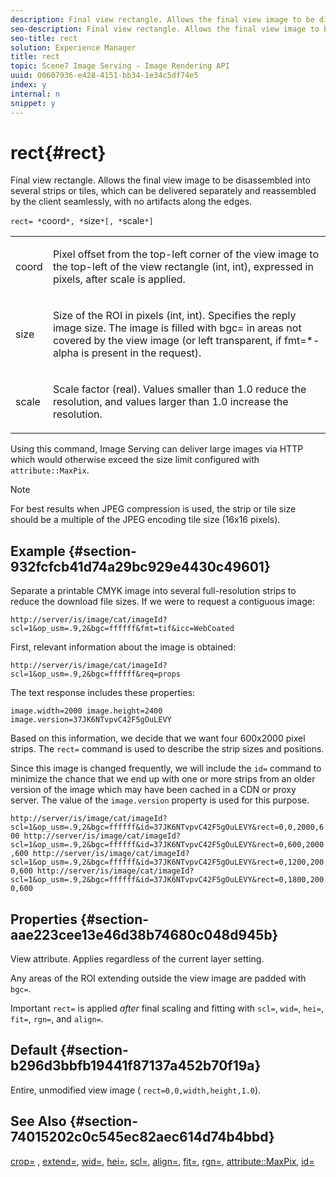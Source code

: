 ```yaml
---
description: Final view rectangle. Allows the final view image to be disassembled into several strips or tiles, which can be delivered separately and reassembled by the client seamlessly, with no artifacts along the edges.
seo-description: Final view rectangle. Allows the final view image to be disassembled into several strips or tiles, which can be delivered separately and reassembled by the client seamlessly, with no artifacts along the edges.
seo-title: rect
solution: Experience Manager
title: rect
topic: Scene7 Image Serving - Image Rendering API
uuid: 00607936-e428-4151-bb34-1e34c5df74e5
index: y
internal: n
snippet: y
---
```


# rect{#rect}

Final view rectangle. Allows the final view image to be disassembled into several strips or tiles, which can be delivered separately and reassembled by the client seamlessly, with no artifacts along the edges.

 `rect= *`coord`*, *`size`*[, *`scale`*]`

<table id="simpletable_69D112F85FA24EFCA727B398DC8ED699"> 
 <tr class="strow"> 
  <td class="stentry"> <p><span class="varname"> coord</span> </p> </td> 
  <td class="stentry"> <p>Pixel offset from the top-left corner of the view image to the top-left of the view rectangle (int, int), expressed in pixels, after <span class="varname"> scale</span> is applied. </p></td> 
 </tr> 
 <tr class="strow"> 
  <td class="stentry"> <p><span class="varname"> size</span> </p></td> 
  <td class="stentry"> <p>Size of the ROI in pixels (int, int). Specifies the reply image size. The image is filled with <span class="codeph"> bgc=</span> in areas not covered by the view image (or left transparent, if <span class="codeph"> fmt=*-alpha</span> is present in the request). </p></td> 
 </tr> 
 <tr class="strow"> 
  <td class="stentry"> <p><span class="varname"> scale</span> </p></td> 
  <td class="stentry"> <p>Scale factor (real). Values smaller than 1.0 reduce the resolution, and values larger than 1.0 increase the resolution. </p></td> 
 </tr> 
</table>

Using this command, Image Serving can deliver large images via HTTP which would otherwise exceed the size limit configured with `attribute::MaxPix`.

>[!NOTE]
>
>For best results when JPEG compression is used, the strip or tile size should be a multiple of the JPEG encoding tile size (16x16 pixels).

## Example {#section-932fcfcb41d74a29bc929e4430c49601}

Separate a printable CMYK image into several full-resolution strips to reduce the download file sizes. If we were to request a contiguous image:

`http://server/is/image/cat/imageId?scl=1&op_usm=.9,2&bgc=ffffff&fmt=tif&icc=WebCoated`

First, relevant information about the image is obtained:

`http://server/is/image/cat/imageId?scl=1&op_usm=.9,2&bgc=ffffff&req=props`

The text response includes these properties:

`image.width=2000 image.height=2400 image.version=37JK6NTvpvC42F5gOuLEVY`

Based on this information, we decide that we want four 600x2000 pixel strips. The `rect=` command is used to describe the strip sizes and positions.

Since this image is changed frequently, we will include the `id=` command to minimize the chance that we end up with one or more strips from an older version of the image which may have been cached in a CDN or proxy server. The value of the `image.version` property is used for this purpose.

`http://server/is/image/cat/imageId?scl=1&op_usm=.9,2&bgc=ffffff&id=37JK6NTvpvC42F5gOuLEVY&rect=0,0,2000,600 http://server/is/image/cat/imageId?scl=1&op_usm=.9,2&bgc=ffffff&id=37JK6NTvpvC42F5gOuLEVY&rect=0,600,2000,600 http://server/is/image/cat/imageId?scl=1&op_usm=.9,2&bgc=ffffff&id=37JK6NTvpvC42F5gOuLEVY&rect=0,1200,2000,600 http://server/is/image/cat/imageId?scl=1&op_usm=.9,2&bgc=ffffff&id=37JK6NTvpvC42F5gOuLEVY&rect=0,1800,2000,600`

## Properties {#section-aae223cee13e46d38b74680c048d945b}

View attribute. Applies regardless of the current layer setting.

Any areas of the ROI extending outside the view image are padded with `bgc=`.

Important `rect=` is applied *after* final scaling and fitting with `scl=`, `wid=`, `hei=`, `fit=`, `rgn=`, and `align=`.

## Default {#section-b296d3bbfb19441f87137a452b70f19a}

Entire, unmodified view image ( `rect=0,0,width,height,1.0`).

## See Also {#section-74015202c0c545ec82aec614d74b4bbd}

[crop=](../../../../../is_api/http_ref/image-serving-api-ref/c-http-protocol-reference/c-command-reference/r-crop.md#reference-6fd0f6399966446ab4425ce050572eab) , [extend=](../../../../../is_api/http_ref/image-serving-api-ref/c-http-protocol-reference/c-command-reference/r-extend.md#reference-7e9156beb285459d830e2d56782a74ac), [wid=](../../../../../is_api/http_ref/image-serving-api-ref/c-http-protocol-reference/c-command-reference/r-is-http-wid.md#reference-bfeadcb67bf4485f851eb21345527e47), [hei=](../../../../../is_api/http_ref/image-serving-api-ref/c-http-protocol-reference/c-command-reference/r-is-http-hei.md#reference-6d6f556ccc0e4b98a815e8a5c1944a96), [scl=](../../../../../is_api/http_ref/image-serving-api-ref/c-http-protocol-reference/c-command-reference/r-scl.md#reference-b2a74e493d0d407e98fe350551ba3fcc), [align=](../../../../../is_api/http_ref/image-serving-api-ref/c-http-protocol-reference/c-command-reference/r-align.md#reference-b7d6b87c75124d78884f916dd6544bc7), [fit=](../../../../../is_api/http_ref/image-serving-api-ref/c-http-protocol-reference/c-command-reference/r-fit.md#reference-f11bff6d93d143d6b135de3a923bc989), [rgn=](../../../../../is_api/http_ref/image-serving-api-ref/c-http-protocol-reference/c-command-reference/r-rgn.md#reference-daa9b80e0d8c4b1aa67d116b578d592f), [attribute::MaxPix](../../../../../is_api/image_catalog/image-serving-api-ref/c-image-catalog-reference/c-attributes-reference/r-maxpix.md#reference-e167d396ac794079ba8b5e6eb16eeda5), [id=](../../../../../is_api/http_ref/image-serving-api-ref/c-http-protocol-reference/c-command-reference/r-id.md#reference-60661184deb3420998779724244fcfa0) 

